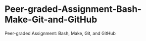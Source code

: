 # Peer-graded-Assignment-Bash-Make-Git-and-GitHub
Peer-graded Assignment: Bash, Make, Git, and GitHub
